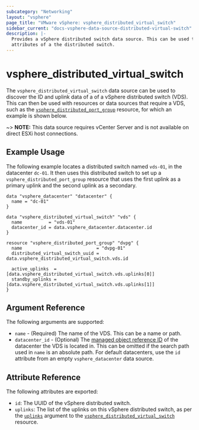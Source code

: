 ```yaml
---
subcategory: "Networking"
layout: "vsphere"
page_title: "VMware vSphere: vsphere_distributed_virtual_switch"
sidebar_current: "docs-vsphere-data-source-distributed-virtual-switch"
description: |-
  Provides a vSphere distributed switch data source. This can be used to get
  attributes of a the distributed switch.
---
```


# vsphere\_distributed\_virtual\_switch

The `vsphere_distributed_virtual_switch` data source can be used to discover
the ID and uplink data of a of a vSphere distributed switch (VDS). This
can then be used with resources or data sources that require a VDS, such as the
[`vsphere_distributed_port_group`][distributed-port-group] resource, for which
an example is shown below.

[distributed-port-group]: /docs/providers/vsphere/r/distributed_port_group.html

~> **NOTE:** This data source requires vCenter Server and is not available on
direct ESXi host connections.

## Example Usage

The following example locates a distributed switch named `vds-01`, in the
datacenter `dc-01`. It then uses this distributed switch to set up a
`vsphere_distributed_port_group` resource that uses the first uplink as a
primary uplink and the second uplink as a secondary.

```hcl
data "vsphere_datacenter" "datacenter" {
  name = "dc-01"
}

data "vsphere_distributed_virtual_switch" "vds" {
  name          = "vds-01"
  datacenter_id = data.vsphere_datacenter.datacenter.id
}

resource "vsphere_distributed_port_group" "dvpg" {
  name                            = "dvpg-01"
  distributed_virtual_switch_uuid = data.vsphere_distributed_virtual_switch.vds.id

  active_uplinks  = [data.vsphere_distributed_virtual_switch.vds.uplinks[0]]
  standby_uplinks = [data.vsphere_distributed_virtual_switch.vds.uplinks[1]]
}
```

## Argument Reference

The following arguments are supported:

* `name` - (Required) The name of the VDS. This can be a name or path.
* `datacenter_id` - (Optional) The [managed object reference ID][docs-about-morefs]
  of the datacenter the VDS is located in. This can be omitted if the search
  path used in `name` is an absolute path. For default datacenters, use the `id`
  attribute from an empty `vsphere_datacenter` data source.

[docs-about-morefs]: /docs/providers/vsphere/index.html#use-of-managed-object-references-by-the-vsphere-provider

## Attribute Reference

The following attributes are exported:

* `id`: The UUID of the vSphere distributed switch.
* `uplinks`: The list of the uplinks on this vSphere distributed switch, as per the
  [`uplinks`][distributed-virtual-switch-uplinks] argument to the
  [`vsphere_distributed_virtual_switch`][distributed-virtual-switch-resource]
  resource.

[distributed-virtual-switch-uplinks]: /docs/providers/vsphere/r/distributed_virtual_switch.html#uplinks
[distributed-virtual-switch-resource]: /docs/providers/vsphere/r/distributed_virtual_switch.html
